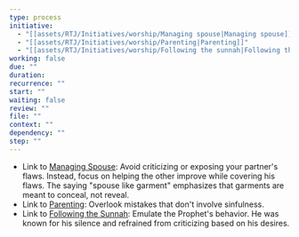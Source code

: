 ```yaml
---
type: process
initiative:
  - "[[assets/RTJ/Initiatives/worship/Managing spouse|Managing spouse]]"
  - "[[assets/RTJ/Initiatives/worship/Parenting|Parenting]]"
  - "[[assets/RTJ/Initiatives/worship/Following the sunnah|Following the sunnah]]"
working: false
due: ""
duration: 
recurrence: ""
start: ""
waiting: false
review: ""
file: ""
context: ""
dependency: ""
step: ""
---
```


* Link to [Managing Spouse](assets/RTJ/Initiatives/worship/Managing%20spouse.md): Avoid criticizing or exposing your partner's flaws. Instead, focus on helping the other improve while covering his flaws. The saying "spouse like garment" emphasizes that garments are meant to conceal, not reveal.
* Link to [Parenting](assets/RTJ/Initiatives/worship/Parenting.md): Overlook mistakes that don't involve sinfulness.
* Link to [Following the Sunnah](assets/RTJ/Initiatives/worship/Following%20the%20sunnah.md): Emulate the Prophet's behavior. He was known for his silence and refrained from criticizing based on his desires.
 
